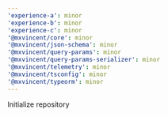 ```yaml
---
'experience-a': minor
'experience-b': minor
'experience-c': minor
'@mxvincent/core': minor
'@mxvincent/json-schema': minor
'@mxvincent/query-params': minor
'@mxvincent/query-params-serializer': minor
'@mxvincent/telemetry': minor
'@mxvincent/tsconfig': minor
'@mxvincent/typeorm': minor
---
```


Initialize repository
